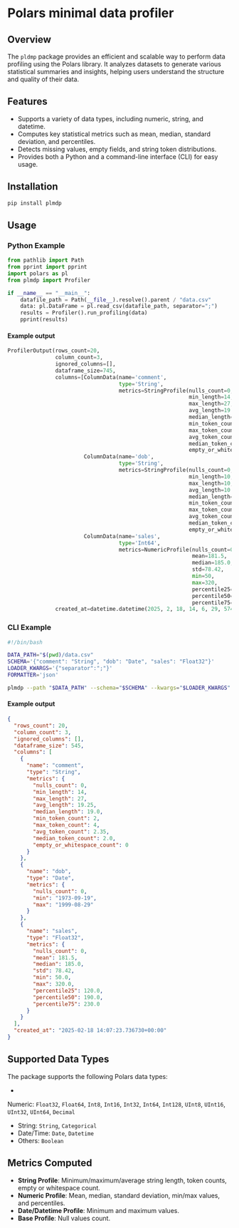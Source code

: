 # Polars minimal data profiler

## Overview

The `pldmp` package provides an efficient and scalable way to perform data profiling using the Polars library. It
analyzes datasets to generate various statistical summaries and insights, helping users understand the structure and
quality of their data.

## Features

- Supports a variety of data types, including numeric, string, and datetime.
- Computes key statistical metrics such as mean, median, standard deviation, and percentiles.
- Detects missing values, empty fields, and string token distributions.
- Provides both a Python and a command-line interface (CLI) for easy usage.

## Installation

```bash
pip install plmdp
```

## Usage

### Python Example

```python
from pathlib import Path
from pprint import pprint
import polars as pl
from plmdp import Profiler

if __name__ == "__main__":
    datafile_path = Path(__file__).resolve().parent / "data.csv"
    data: pl.DataFrame = pl.read_csv(datafile_path, separator=";")
    results = Profiler().run_profiling(data)
    pprint(results)
```
#### Example output
```python
ProfilerOutput(rows_count=20,
               column_count=3,
               ignored_columns=[],
               dataframe_size=745,
               columns=[ColumnData(name='comment',
                                   type='String',
                                   metrics=StringProfile(nulls_count=0,
                                                         min_length=14,
                                                         max_length=27,
                                                         avg_length=19.25,
                                                         median_length=19.0,
                                                         min_token_count=2,
                                                         max_token_count=4,
                                                         avg_token_count=2.35,
                                                         median_token_count=2.0,
                                                         empty_or_whitespace_count=0)),
                        ColumnData(name='dob',
                                   type='String',
                                   metrics=StringProfile(nulls_count=0,
                                                         min_length=10,
                                                         max_length=10,
                                                         avg_length=10.0,
                                                         median_length=10.0,
                                                         min_token_count=1,
                                                         max_token_count=1,
                                                         avg_token_count=1.0,
                                                         median_token_count=1.0,
                                                         empty_or_whitespace_count=0)),
                        ColumnData(name='sales',
                                   type='Int64',
                                   metrics=NumericProfile(nulls_count=0,
                                                          mean=181.5,
                                                          median=185.0,
                                                          std=78.42,
                                                          min=50,
                                                          max=320,
                                                          percentile25=120.0,
                                                          percentile50=190.0,
                                                          percentile75=230.0))],
               created_at=datetime.datetime(2025, 2, 18, 14, 6, 29, 574191, tzinfo=datetime.timezone.utc))
```

### CLI Example

```bash
#!/bin/bash

DATA_PATH="$(pwd)/data.csv"
SCHEMA='{"comment": "String", "dob": "Date", "sales": "Float32"}'
LOADER_KWARGS='{"separator":";"}'
FORMATTER='json'

plmdp --path "$DATA_PATH" --schema="$SCHEMA" --kwargs="$LOADER_KWARGS" --formatter="$FORMATTER"
```

#### Example output

```json
{
  "rows_count": 20,
  "column_count": 3,
  "ignored_columns": [],
  "dataframe_size": 545,
  "columns": [
    {
      "name": "comment",
      "type": "String",
      "metrics": {
        "nulls_count": 0,
        "min_length": 14,
        "max_length": 27,
        "avg_length": 19.25,
        "median_length": 19.0,
        "min_token_count": 2,
        "max_token_count": 4,
        "avg_token_count": 2.35,
        "median_token_count": 2.0,
        "empty_or_whitespace_count": 0
      }
    },
    {
      "name": "dob",
      "type": "Date",
      "metrics": {
        "nulls_count": 0,
        "min": "1973-09-19",
        "max": "1999-08-29"
      }
    },
    {
      "name": "sales",
      "type": "Float32",
      "metrics": {
        "nulls_count": 0,
        "mean": 181.5,
        "median": 185.0,
        "std": 78.42,
        "min": 50.0,
        "max": 320.0,
        "percentile25": 120.0,
        "percentile50": 190.0,
        "percentile75": 230.0
      }
    }
  ],
  "created_at": "2025-02-18 14:07:23.736730+00:00"
}

```

## Supported Data Types

The package supports the following Polars data types:

-
Numeric: `Float32`, `Float64`, `Int8`, `Int16`, `Int32`, `Int64`, `Int128`, `UInt8`, `UInt16`, `UInt32`, `UInt64`, `Decimal`
- String: `String`, `Categorical`
- Date/Time: `Date`, `Datetime`
- Others: `Boolean`

## Metrics Computed

- **String Profile**: Minimum/maximum/average string length, token counts, empty or whitespace count.
- **Numeric Profile**: Mean, median, standard deviation, min/max values, and percentiles.
- **Date/Datetime Profile**: Minimum and maximum values.
- **Base Profile**: Null values count.
